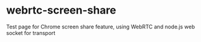 webrtc-screen-share
===================

Test page for Chrome screen share feature, using WebRTC and node.js web socket for transport
